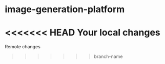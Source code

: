 # image-generation-platform
<<<<<<< HEAD
Your local changes
=======
Remote changes
>>>>>>> branch-name
```
